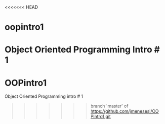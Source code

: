 <<<<<<< HEAD
# oopintro1
Object Oriented Programming Intro # 1
=======
# OOPintro1
Object Oriented Programming intro # 1
>>>>>>> branch 'master' of https://github.com/jmenesesl/OOPintro1.git
